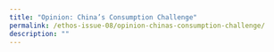 ```yaml
---
title: "Opinion: China’s Consumption Challenge"
permalink: /ethos-issue-08/opinion-chinas-consumption-challenge/
description: ""
---
```

